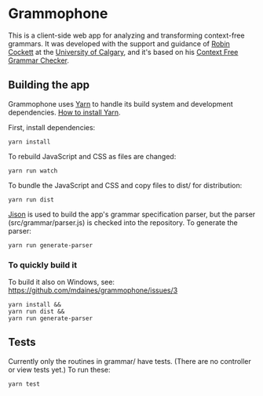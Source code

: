 Grammophone
===========

This is a client-side web app for analyzing and transforming context-free grammars. It was developed with the support and guidance of [Robin Cockett](http://pages.cpsc.ucalgary.ca/~robin/) at the [University of Calgary](http://ucalgary.ca), and it's based on his [Context Free Grammar Checker](http://smlweb.cpsc.ucalgary.ca).


Building the app
----------------

Grammophone uses [Yarn](https://yarnpkg.com/) to handle its build system and development dependencies. [How to install Yarn](https://yarnpkg.com/en/docs/install).

First, install dependencies:

    yarn install

To rebuild JavaScript and CSS as files are changed:

    yarn run watch

To bundle the JavaScript and CSS and copy files to dist/ for distribution:

    yarn run dist

[Jison](http://zaach.github.com/jison/) is used to build the app's grammar specification parser, but the parser (src/grammar/parser.js) is checked into the repository. To generate the parser:

    yarn run generate-parser



### To quickly build it


To build it also on Windows, see: https://github.com/mdaines/grammophone/issues/3
```
yarn install &&
yarn run dist &&
yarn run generate-parser
```


Tests
-----

Currently only the routines in grammar/ have tests. (There are no controller or view tests yet.) To run these:

    yarn test

